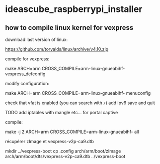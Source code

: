 # ideascube_raspberrypi_installer

## how to compile linux kernel for vexpress

download last version of linux:

https://github.com/torvalds/linux/archive/v4.10.zip

compile for vexpress:

make ARCH=arm CROSS_COMPILE=arm-linux-gnueabihf- vexpress_defconfig

modify configuration:

make ARCH=arm CROSS_COMPILE=arm-linux-gnueabihf- menuconfig

check that vfat is enabled
(you can search with `/`)
add ipv6
save and quit

TODO add iptables with mangle etc... for portal captive

compile:

make -j 2 ARCH=arm CROSS_COMPILE=arm-linux-gnueabihf- all

récupérer zImage et vexpress-v2p-ca9.dtb

mkdir ../vexpress-boot
cp .config arch/arm/boot/zImage arch/arm/boot/dts/vexpress-v2p-ca9.dtb ../vexpress-boot


